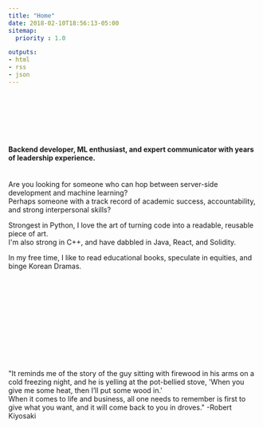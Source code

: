 ```yaml
---
title: "Home"
date: 2018-02-10T18:56:13-05:00
sitemap:
  priority : 1.0

outputs:
- html
- rss
- json
---
```


&nbsp;  
&nbsp; 
&nbsp;  
&nbsp;   
&nbsp;  
&nbsp;   

#### Backend developer, ML enthusiast, and expert communicator with years of leadership experience.  

\
Are you looking for someone who can hop between server-side development and machine learning?  
Perhaps someone with a track record of academic success, accountability, and strong interpersonal skills?  

Strongest in Python, I love the art of turning code into a readable, reusable piece of art.  
I'm also strong in C++, and have dabbled in Java, React, and Solidity.  


In my free time, I like to read educational books, speculate in equities, and binge Korean Dramas.  


&nbsp;  
&nbsp; 
&nbsp;  
&nbsp;   
&nbsp;  
&nbsp;  
&nbsp;  
&nbsp;  
&nbsp;  
&nbsp;  
&nbsp;   

 "It reminds me of the story of the guy sitting with firewood in his arms on a cold freezing night, and he is yelling at the pot-bellied stove, 'When you give me some heat, then I’ll put some wood in.' &nbsp;  
  When it comes to life and business, all one needs to remember is first to give what you want, and it will come back to you in droves." -Robert Kiyosaki


